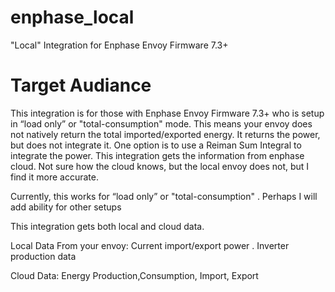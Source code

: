 # enphase_local
"Local" Integration for Enphase Envoy Firmware 7.3+

# Target Audiance
This integration is for those with Enphase Envoy Firmware 7.3+ who is setup in “load only” or "total-consumption" mode. This means your envoy does not natively return the total imported/exported energy. It returns the power, but does not integrate it. One option is to use a Reiman Sum Integral to integrate the power. This integration gets the information from enphase cloud. Not sure how the cloud knows, but the local envoy does not, but I find it more accurate.

Currently, this works for “load only” or "total-consumption" . Perhaps I will add ability for other setups

This integration gets both local and cloud data.

Local Data From your envoy: Current import/export power . Inverter production data

Cloud Data: Energy Production,Consumption, Import, Export




